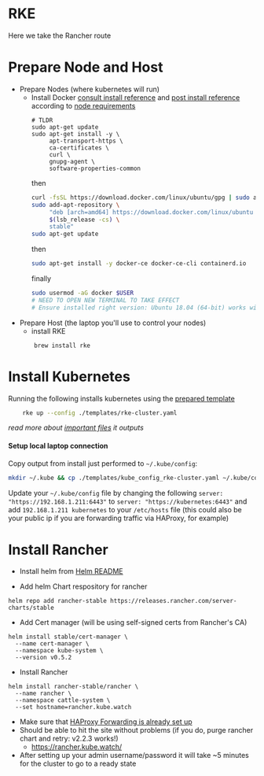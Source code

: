 # RKE
Here we take the Rancher route

# Prepare Node and Host
- Prepare Nodes (where kubernetes will run)
    - Install Docker [consult install reference](https://docs.docker.com/install/linux/docker-ce/ubuntu/) and [post install reference](https://docs.docker.com/install/linux/linux-postinstall/) according to [node requirements](https://rancher.com/docs/rancher/v2.x/en/installation/requirements/)
        ```
        # TLDR
        sudo apt-get update
        sudo apt-get install -y \
             apt-transport-https \
             ca-certificates \
             curl \
             gnupg-agent \
             software-properties-common
        ```
        then
        ```bash
        curl -fsSL https://download.docker.com/linux/ubuntu/gpg | sudo apt-key add -
        sudo add-apt-repository \
             "deb [arch=amd64] https://download.docker.com/linux/ubuntu \
             $(lsb_release -cs) \
             stable"
        sudo apt-get update
        ```
        then
        ```bash
        sudo apt-get install -y docker-ce docker-ce-cli containerd.io
        ```
        finally
        ```bash
        sudo usermod -aG docker $USER
        # NEED TO OPEN NEW TERMINAL TO TAKE EFFECT
        # Ensure installed right version: Ubuntu 18.04 (64-bit) works with Docker 18.09.x
        ```
- Prepare Host (the laptop you'll use to control your nodes)
    - install RKE 
    ```
        brew install rke
    ```

# Install Kubernetes
Running the following installs kubernetes using the [prepared template](./templates/rke-cluster.yaml)

```bash
    rke up --config ./templates/rke-cluster.yaml
```
*read more about [important files](https://rancher.com/docs/rke/latest/en/installation/#kubernetes-cluster-state) it outputs*

#### Setup local laptop connection
Copy output from install just performed to `~/.kube/config`:

```bash
mkdir ~/.kube && cp ./templates/kube_config_rke-cluster.yaml ~/.kube/config
```
Update your `~/.kube/config` file by changing the following `server: "https://192.168.1.211:6443"` to `server: "https://kubernetes:6443"`
and add `192.168.1.211 kubernetes` to your `/etc/hosts` file (this could also be your public ip if you are forwarding traffic via HAProxy, for example)

# Install Rancher

- Install helm from [Helm README](./README.helm.md)

- Add helm Chart respository for rancher
```
helm repo add rancher-stable https://releases.rancher.com/server-charts/stable
```
- Add Cert manager (will be using self-signed certs from Rancher's CA)
```
helm install stable/cert-manager \
  --name cert-manager \
  --namespace kube-system \
  --version v0.5.2
```
- Install Rancher
```
helm install rancher-stable/rancher \
  --name rancher \
  --namespace cattle-system \
  --set hostname=rancher.kube.watch
```
- Make sure that [HAProxy Forwarding is already set up](./README.haproxy.md)
- Should be able to hit the site without problems (if you do, purge rancher chart and retry: v2.2.3 works!)
    - https://rancher.kube.watch/
- After setting up your admin username/password it will take ~5 minutes for the cluster to go to a ready state
